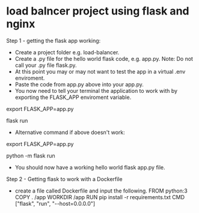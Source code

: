 # load balncer project using flask and nginx

Step 1 - getting the flask app working:
- Create a project folder e.g. load-balancer.
- Create a .py file for the hello world flask code, e.g. app.py. Note: Do not call your .py file flask.py.
- At this point you may or may not want to test the app in a virtual .env enviroment.
- Paste the code from app.py above into your app.py. 
- You now need to tell your terminal the application to work with by exporting the FLASK_APP enviroment variable. 

export FLASK_APP=app.py

flask run

- Alternative command if above doesn't work:

export FLASK_APP=app.py

python -m flask run

- You should now have a working hello world flask app.py file. 

Step 2 - Getting flask to work with a Dockerfile 
- create a file called Dockerfile and input the following.
FROM python:3
COPY . /app 
WORKDIR /app
RUN pip install -r requirements.txt
CMD ["flask", "run", "--host=0.0.0.0"] 
